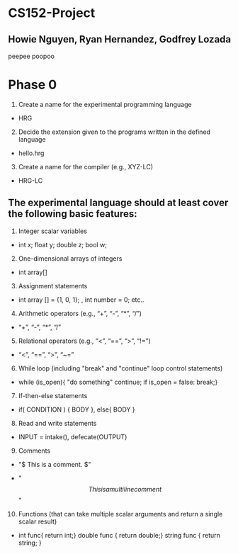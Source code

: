 # CS152-Project
## Howie Nguyen, Ryan Hernandez, Godfrey Lozada

peepee poopoo

# Phase 0

1. Create a name for the experimental programming language
* HRG

2. Decide the extension given to the programs written in the defined language
* hello.hrg

3. Create a name for the compiler (e.g., XYZ-LC)
* HRG-LC

## The experimental language should at least cover the following basic features:

1. Integer scalar variables
* int x; float y; double z; bool w;

2. One-dimensional arrays of integers
* int array[]

3. Assignment statements
* int array [] = {1, 0, 1}; , int number = 0; etc..

4. Arithmetic operators (e.g., “+”, “-”, “*”, “/”)
* “+”, “-”, “*”, “/”

5. Relational operators (e.g., “<”, “==”, “>”, “!=”)
* “<”, “==”, “>”, “~=”

6. While loop (including "break" and "continue" loop control statements)
*  while (is_open){ "do something" continue; if is_open = false: break;}

7. If-then-else statements
* if( CONDITION ) { BODY }, else{ BODY }

8. Read and write statements
* INPUT = intake(), defecate(OUTPUT)

9. Comments
* "$ This is a comment. $"

* "$$ This is a multi
    line comment $$"

10. Functions (that can take multiple scalar arguments and return a single scalar result)
* int func{ return int;} double func { return double;} string func { return string; }
